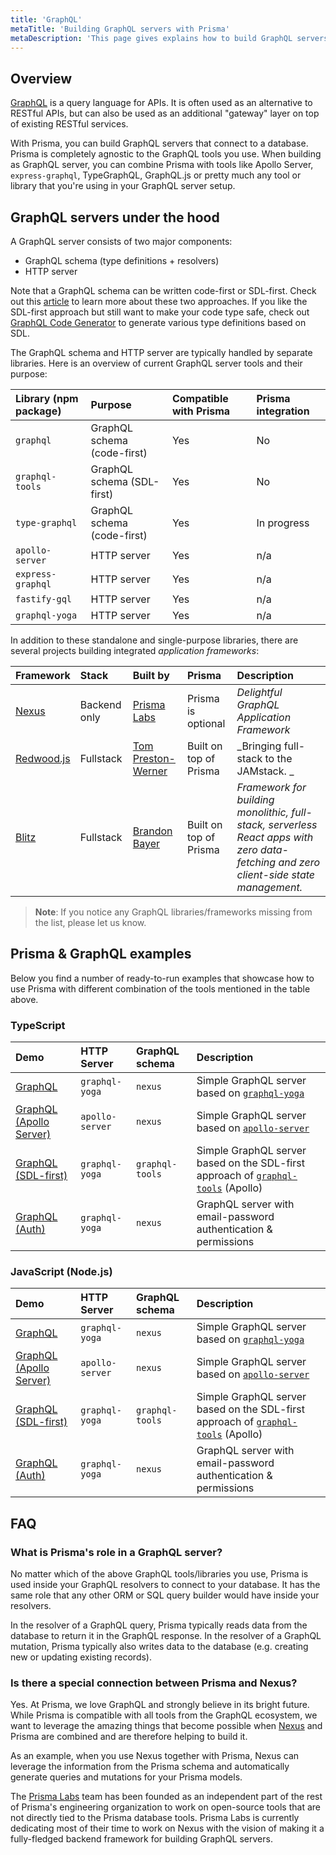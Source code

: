 ```yaml
---
title: 'GraphQL'
metaTitle: 'Building GraphQL servers with Prisma'
metaDescription: 'This page gives explains how to build GraphQL servers with Prisma. It shows how Prisma fits into the GraphQL ecosystem and provides practical examples.'
---
```


## Overview

[GraphQL](http://graphql.org/) is a query language for APIs. It is often used as an alternative to RESTful APIs, but can also be used as an additional "gateway" layer on top of existing RESTful services.

With Prisma, you can build GraphQL servers that connect to a database. Prisma is completely agnostic to the GraphQL tools you use. When building as GraphQL server, you can combine Prisma with tools like Apollo Server, `express-graphql`, TypeGraphQL, GraphQL.js or pretty much any tool or library that you're using in your GraphQL server setup.

## GraphQL servers under the hood

A GraphQL server consists of two major components:

- GraphQL schema (type definitions + resolvers)
- HTTP server

Note that a GraphQL schema can be written code-first or SDL-first. Check out this [article](https://www.prisma.io/blog/the-problems-of-schema-first-graphql-development-x1mn4cb0tyl3/) to learn more about these two approaches. If you like the SDL-first approach but still want to make your code type safe, check out [GraphQL Code Generator](https://graphql-code-generator.com/) to generate various type definitions based on SDL.

The GraphQL schema and HTTP server are typically handled by separate libraries. Here is an overview of current GraphQL server tools and their purpose:

| Library (npm package) | Purpose                     | Compatible with Prisma | Prisma integration |
| :-------------------- | :-------------------------- | :--------------------- | :----------------- |
| `graphql`             | GraphQL schema (code-first) | Yes                    | No                 |
| `graphql-tools`       | GraphQL schema (SDL-first)  | Yes                    | No                 |
| `type-graphql`        | GraphQL schema (code-first) | Yes                    | In progress        |
| `apollo-server`       | HTTP server                 | Yes                    | n/a                |
| `express-graphql`     | HTTP server                 | Yes                    | n/a                |
| `fastify-gql`         | HTTP server                 | Yes                    | n/a                |
| `graphql-yoga`        | HTTP server                 | Yes                    | n/a                |

In addition to these standalone and single-purpose libraries, there are several projects building integrated _application frameworks_:

| Framework                                  | Stack        | Built by                                          | Prisma                 | Description                                                                                                                           |
| :----------------------------------------- | :----------- | :------------------------------------------------ | :--------------------- | :------------------------------------------------------------------------------------------------------------------------------------ |
| [Nexus](https://www.nexusjs.org/#/)        | Backend only | [Prisma Labs](https://github.com/prisma-labs/)    | Prisma is optional     | _Delightful GraphQL Application Framework_                                                                                            |
| [Redwood.js](https://redwoodjs.com)        | Fullstack    | [Tom Preston-Werner](https://github.com/mojombo/) | Built on top of Prisma | _Bringing full-stack to the JAMstack. _                                                                                               |
| [Blitz](https://github.com/blitz-js/blitz) | Fullstack    | [Brandon Bayer](https://github.com/flybayer)      | Built on top of Prisma | _Framework for building monolithic, full-stack, serverless React apps with zero data-fetching and zero client-side state management._ |

> **Note**: If you notice any GraphQL libraries/frameworks missing from the list, please let us know.

## Prisma & GraphQL examples

Below you find a number of ready-to-run examples that showcase how to use Prisma with different combination of the tools mentioned in the table above.

### TypeScript

| Demo                                                                                                               | HTTP Server     | GraphQL schema  | Description                                                                                                                            |
| :----------------------------------------------------------------------------------------------------------------- | :-------------- | :-------------- | :------------------------------------------------------------------------------------------------------------------------------------- |
| [GraphQL](https://github.com/prisma/prisma-examples/tree/master/typescript/graphql)                               | `graphql-yoga`  | `nexus`         | Simple GraphQL server based on [`graphql-yoga`](https://github.com/prisma-labs/graphql-yoga)                                           |
| [GraphQL (Apollo Server)](https://github.com/prisma/prisma-examples/tree/master/typescript/graphql-apollo-server) | `apollo-server` | `nexus`         | Simple GraphQL server based on [`apollo-server`](https://www.apollographql.com/docs/apollo-server/)                                    |
| [GraphQL (SDL-first)](https://github.com/prisma/prisma-examples/tree/master/typescript/graphql-sdl-first)         | `graphql-yoga`  | `graphql-tools` | Simple GraphQL server based on the SDL-first approach of [`graphql-tools`](https://www.apollographql.com/docs/graphql-tools/) (Apollo) |
| [GraphQL (Auth)](https://github.com/prisma/prisma-examples/tree/master/typescript/graphql-auth)                   | `graphql-yoga`  | `nexus`         | GraphQL server with email-password authentication & permissions                                                                        |

### JavaScript (Node.js)

| Demo                                                                                                               | HTTP Server     | GraphQL schema  | Description                                                                                                                            |
| :----------------------------------------------------------------------------------------------------------------- | :-------------- | :-------------- | :------------------------------------------------------------------------------------------------------------------------------------- |
| [GraphQL](https://github.com/prisma/prisma-examples/tree/master/javascript/graphql)                               | `graphql-yoga`  | `nexus`         | Simple GraphQL server based on [`graphql-yoga`](https://github.com/prisma-labs/graphql-yoga)                                           |
| [GraphQL (Apollo Server)](https://github.com/prisma/prisma-examples/tree/master/javascript/graphql-apollo-server) | `apollo-server` | `nexus`         | Simple GraphQL server based on [`apollo-server`](https://www.apollographql.com/docs/apollo-server/)                                    |
| [GraphQL (SDL-first)](https://github.com/prisma/prisma-examples/tree/master/javascript/graphql-sdl-first)         | `graphql-yoga`  | `graphql-tools` | Simple GraphQL server based on the SDL-first approach of [`graphql-tools`](https://www.apollographql.com/docs/graphql-tools/) (Apollo) |
| [GraphQL (Auth)](https://github.com/prisma/prisma-examples/tree/master/javascript/graphql-auth)                   | `graphql-yoga`  | `nexus`         | GraphQL server with email-password authentication & permissions                                                                        |

## FAQ

### What is Prisma's role in a GraphQL server?

No matter which of the above GraphQL tools/libraries you use, Prisma is used inside your GraphQL resolvers to connect to your database. It has the same role that any other ORM or SQL query builder would have inside your resolvers.

In the resolver of a GraphQL query, Prisma typically reads data from the database to return it in the GraphQL response. In the resolver of a GraphQL mutation, Prisma typically also writes data to the database (e.g. creating new or updating existing records).

### Is there a special connection between Prisma and Nexus?

Yes. At Prisma, we love GraphQL and strongly believe in its bright future. While Prisma is compatible with all tools from the GraphQL ecosystem, we want to leverage the amazing things that become possible when [Nexus](https://www.nexusjs.org/#/) and Prisma are combined and are therefore helping to build it. 

As an example, when you use Nexus together with Prisma, Nexus can  leverage the information from the Prisma schema and automatically generate queries and mutations for your Prisma models.

The [Prisma Labs](https://github.com/prisma-labs) team has been founded as an independent part of the rest of Prisma's engineering organization to work on open-source tools that are not directly tied to the Prisma database tools. Prisma Labs is currently dedicating most of their time to work on Nexus with the vision of making it a fully-fledged backend framework for building GraphQL servers.
